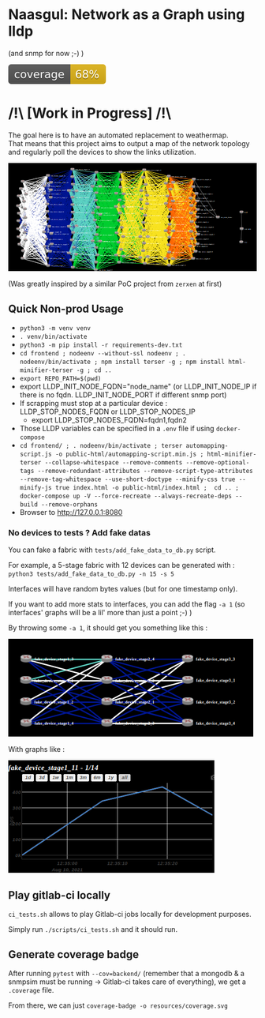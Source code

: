 # Naasgul: Network as a Graph using lldp
(and snmp for now ;-) )

![coverage](https://github.com/jpmondet/Naasgul/raw/master/resources/coverage.svg)

# /!\ [Work in Progress] /!\

The goal here is to have an automated replacement to weathermap.  
That means that this project aims to output a map of the network topology and regularly poll the devices to show the links utilization.

![Sample fabric with used links](https://github.com/jpmondet/Naasgul/raw/master/resources/sample_fabric_with_used_links.png)

(Was greatly inspired by a similar PoC project from `zerxen` at first)

## Quick Non-prod Usage

- `python3 -m venv venv`
- `. venv/bin/activate`
- `python3 -m pip install -r requirements-dev.txt`
- `cd frontend ; nodeenv --without-ssl nodeenv ; . nodeenv/bin/activate ; npm install terser -g ; npm install html-minifier-terser -g ; cd ..`
- `export REPO_PATH=$(pwd)`
- export LLDP_INIT_NODE_FQDN="node_name" (or LLDP_INIT_NODE_IP if there is no fqdn. LLDP_INIT_NODE_PORT if different snmp port)
- If scrapping must stop at a particular device : LLDP_STOP_NODES_FQDN or LLDP_STOP_NODES_IP
  - export LLDP_STOP_NODES_FQDN=fqdn1,fqdn2
- Those LLDP variables can be specified in a `.env` file if using `docker-compose`
- `cd frontend/ ; . nodeenv/bin/activate ; terser automapping-script.js -o public-html/automapping-script.min.js ; html-minifier-terser --collapse-whitespace --remove-comments --remove-optional-tags --remove-redundant-attributes --remove-script-type-attributes --remove-tag-whitespace --use-short-doctype --minify-css true --minify-js true index.html -o public-html/index.html ;  cd .. ; docker-compose up -V --force-recreate --always-recreate-deps --build --remove-orphans`
- Browser to http://127.0.0.1:8080

### No devices to tests ? Add fake datas

You can fake a fabric with `tests/add_fake_data_to_db.py` script.

For example, a 5-stage fabric with 12 devices can be generated with : `python3 tests/add_fake_data_to_db.py -n 15 -s 5`

Interfaces will have random bytes values (but for one timestamp only).

If you want to add more stats to interfaces, you can add the flag `-a 1` (so interfaces' graphs will be a lil' more than just a point ;-) )

By throwing some `-a 1`, it should get you something like this :

![Sample 5-stage fabric](https://github.com/jpmondet/Naasgul/raw/master/resources/sample_5_stages_fabric.png)

With graphs like :

![Sample iface graph](https://github.com/jpmondet/Naasgul/raw/master/resources/sample_iface_graph.png)

## Play gitlab-ci locally

`ci_tests.sh` allows to play Gitlab-ci jobs locally for development purposes.

Simply run `./scripts/ci_tests.sh` and it should run.

## Generate coverage badge

After running `pytest` with `--cov=backend/` (remember that a mongodb & a snmpsim must be running -> Gitlab-ci takes care of everything), we get a `.coverage` file.

From there, we can just `coverage-badge -o resources/coverage.svg`
